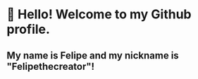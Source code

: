 # 👋 Hello! Welcome to my Github profile.
## My name is Felipe and my nickname is "Felipethecreator"!
